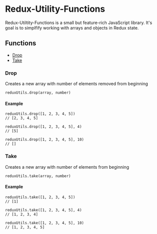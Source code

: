 # Redux-Utility-Functions

Redux-Utiltity-Functions is a small but feature-rich JavaScript library. It's goal is to simplfify working with arrays and objects in Redux state.

## Functions
  - [Drop](#drop)
  - [Take](#take)

### Drop
Creates a new array with number of elements removed from beginning
```
reduxUtils.drop(array, number)
```
#### Example
```
reduxUtils.drop([1, 2, 3, 4, 5])
// [2, 3, 4, 5]

reduxUtils.drop([1, 2, 3, 4, 5], 4)
// [5]

reduxUtils.drop([1, 2, 3, 4, 5], 10)
// []
```

### Take
Creates a new array with number of elements from beginning
```
reduxUtils.take(array, number)
```
#### Example
```
reduxUtils.take([1, 2, 3, 4, 5])
// [1]

reduxUtils.take([1, 2, 3, 4, 5], 4)
// [1, 2, 3, 4]

reduxUtils.take([1, 2, 3, 4, 5], 10)
// [1, 2, 3, 4, 5]
```
